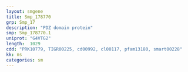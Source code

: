 ```yaml
---
layout: smgene
title: Smp_178770
grp: Smp_17
description: "PDZ domain protein"
smp: Smp_178770.1
uniprot: "G4VTG2"
length:  1029
cdd: "PRK10779, TIGR00225, cd00992, cl00117, pfam13180, smart00228"
kk: ns
categories: sm
---
```

